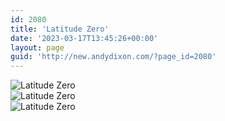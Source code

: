 ```yaml
---
id: 2080
title: 'Latitude Zero'
date: '2023-03-17T13:45:26+00:00'
layout: page
guid: 'http://new.andydixon.com/?page_id=2080'
---
```


![Latitude Zero](https://i0.wp.com/assets.g8x2.ldn.idrivee2-23.com/posters/Latitude%20Zero%2001.jpg?w=1200&ssl=1 "Latitude Zero")  
![Latitude Zero](https://i0.wp.com/assets.g8x2.ldn.idrivee2-23.com/posters/Latitude%20Zero%2002.jpg?w=1200&ssl=1 "Latitude Zero")  
![Latitude Zero](https://i0.wp.com/assets.g8x2.ldn.idrivee2-23.com/posters/Latitude%20Zero%2003.jpg?w=1200&ssl=1 "Latitude Zero")